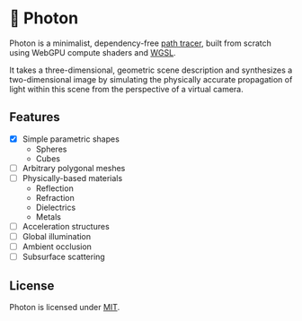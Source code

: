 # 🌈 Photon

Photon is a minimalist, dependency-free [path tracer](https://en.wikipedia.org/wiki/Path_tracing), built from scratch using WebGPU compute shaders and [WGSL](https://w3.org/TR/WGSL).

It takes a three-dimensional, geometric scene description and synthesizes a two-dimensional image by simulating the physically accurate propagation of light within this scene from the perspective of a virtual camera.

## Features

- [x] Simple parametric shapes
  - Spheres
  - Cubes
- [ ] Arbitrary polygonal meshes
- [ ] Physically-based materials
  - Reflection
  - Refraction
  - Dielectrics
  - Metals
- [ ] Acceleration structures
- [ ] Global illumination
- [ ] Ambient occlusion
- [ ] Subsurface scattering

## License

Photon is licensed under [MIT](./LICENSE.md).
